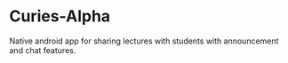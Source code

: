 # Curies-Alpha

Native android app for sharing lectures with students with announcement and chat features.
